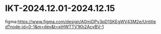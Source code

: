 # IKT-2024.12.01-2024.12.15
figma:https://www.figma.com/design/A0miDPv3pD1SKEgWV43M2e/Untitled?node-id=0-1&m=dev&t=xiHWTTV1Kh2AcyBV-1
